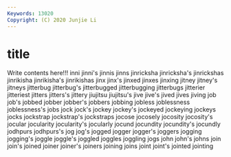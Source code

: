 ```yaml
---
Keywords: 13020
Copyright: (C) 2020 Junjie Li
---
```


# title

Write contents here!!!
inni 
jinni's 
jinnis 
jinns 
jinricksha 
jinricksha's 
jinrickshas
jinrikisha 
jinrikisha's 
jinrikishas 
jinx 
jinx's 
jinxed 
jinxes 
jinxing 
jitney 
jitney's
jitneys 
jitterbug 
jitterbug's 
jitterbugged 
jitterbugging 
jitterbugs 
jitterier 
jitteriest 
jitters 
jitters's
jittery 
jiujitsu 
jiujitsu's 
jive 
jive's 
jived 
jives 
jiving 
job 
job's
jobbed 
jobber 
jobber's 
jobbers 
jobbing 
jobless 
joblessness 
joblessness's 
jobs 
jock
jock's 
jockey 
jockey's 
jockeyed 
jockeying 
jockeys 
jocks 
jockstrap 
jockstrap's 
jockstraps
jocose 
jocosely 
jocosity 
jocosity's 
jocular 
jocularity 
jocularity's 
jocularly 
jocund 
jocundity
jocundity's 
jocundly 
jodhpurs 
jodhpurs's 
jog 
jog's 
jogged 
jogger 
jogger's 
joggers
jogging 
jogging's 
joggle 
joggle's 
joggled 
joggles 
joggling 
jogs 
john 
john's
johns 
join 
join's 
joined 
joiner 
joiner's 
joiners 
joining 
joins 
joint
joint's 
jointed 
jointing 

